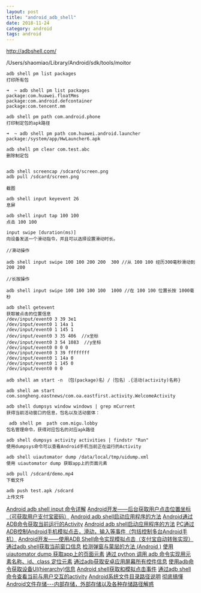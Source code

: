 ```yaml
---
layout: post
title: "android_adb_shell"
date: 2018-11-24
category: android
tags: android
---
```


http://adbshell.com/

/Users/shaomiao/Library/Android/sdk/tools/moitor


	adb shell pm list packages
	打印所有包

	➜  ~ adb shell pm list packages
	package:com.huawei.floatMms
	package:com.android.defcontainer
	package:com.tencent.mm

	adb shell pm path com.android.phone
	打印制定包的apk路径

	➜  ~ adb shell pm path com.huawei.android.launcher
	package:/system/app/HwLauncher6.apk

	adb shell pm clear com.test.abc
	删除制定包


	adb shell screencap /sdcard/screen.png
	adb pull /sdcard/screen.png

	截图

	adb shell input keyevent 26
	息屏

	adb shell input tap 100 100
	点击 100 100

	input swipe [duration(ms)]
	向设备发送一个滑动指令，并且可以选择设置滑动时长。

	//滑动操作

	adb shell input swipe 100 100 200 200  300 //从 100 100 经历300毫秒滑动到 200 200

	//长按操作

	adb shell input swipe 100 100 100 100  1000 //在 100 100 位置长按 1000毫秒

	adb shell getevent
	获取被点击的位置信息
	/dev/input/event0 3 39 3e1
	/dev/input/event0 1 14a 1
	/dev/input/event0 1 145 1
	/dev/input/event0 3 35 406  //x坐标
	/dev/input/event0 3 54 1083  //y坐标
	/dev/input/event0 0 0 0
	/dev/input/event0 3 39 ffffffff
	/dev/input/event0 1 14a 0
	/dev/input/event0 1 145 0
	/dev/input/event0 0 0

	adb shell am start -n ｛包(package)名｝/｛包名｝.{活动(activity)名称}

	adb shell am start com.songheng.eastnews/com.oa.eastfirst.activity.WelcomeActivity

	adb shell dumpsys window windows | grep mCurrent     
	获得当前活动窗口的信息，包名以及活动窗体：

	 adb shell pm  path com.migu.lobby 
	包名管理命令，获得对应包名的对应apk路径

	adb shell dumpsys activity activities | findstr "Run"
	使用dumpsys命令可以查看Android手机当前正在运行的Activity

	adb shell uiautomator dump /data/local/tmp/uidump.xml
	使用 uiautomator dump 获取app上的页面元素

	adb pull /sdcard/demo.mp4 
	下载文件

	adb push test.apk /sdcard
	上传文件







[Android adb shell input 命令详解](https://blog.csdn.net/good123_2014/article/details/79107765)
[Android开发——后台获取用户点击位置坐标（可获取用户支付宝密码）](https://blog.csdn.net/seu_calvin/article/details/51916845)
[Android adb shell启动应用程序的方法](https://www.cnblogs.com/dengqing9393/p/7210479.html)
[Android通过ADB命令获取当前运行的Activity](https://blog.csdn.net/owenchan1987/article/details/52774394)
[Android adb shell启动应用程序的方法](https://www.cnblogs.com/dengqing9393/p/7210479.html)
[PC通过ADB控制Android手机模拟点击，滑动，输入等事件（包括控制多台Android手机）](https://blog.csdn.net/aoaoxiexie/article/details/53464716)
[Android开发——使用ADB Shell命令实现模拟点击（支付宝自动转账实现）](https://blog.csdn.net/seu_calvin/article/details/51916530)
[通过adb shell获取当前窗口信息](https://blog.csdn.net/wyyyh9458/article/details/83550004)
[检测弹窗与蒙层的方法 (Android )](https://testerhome.com/topics/11136)
[使用 uiautomator dump 获取app上的页面元素](https://blog.csdn.net/qq_36350532/article/details/81708339)
[通过 python 调用 adb 命令实现用元素名称、id、class 定位元素](https://testerhome.com/topics/1047)
[通过adb获取安卓应用屏幕所有控件信息](https://blog.csdn.net/hyhdcl/article/details/53340421)
[使用adb命令获取设备UI(hierarchy)信息](https://blog.csdn.net/henni_719/article/details/72953251)
[Android shell获取和模拟点击事件](https://blog.csdn.net/beyond702/article/details/69258932)
[通过adb shell命令查看当前与用户交互的activity](https://blog.csdn.net/hty1053240123/article/details/54312614)
[Android系统文件目录路径说明](https://www.cnblogs.com/CVstyle/p/6389966.html)
[彻底搞懂Android文件存储---内部存储，外部存储以及各种存储路径解惑](https://blog.csdn.net/u010937230/article/details/73303034/)
